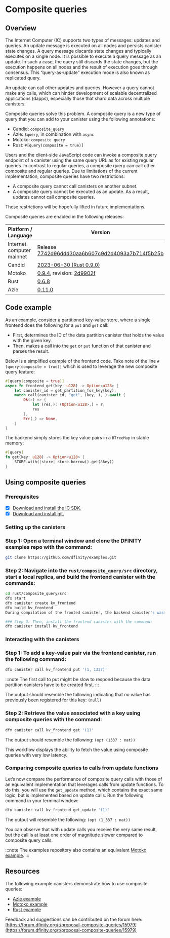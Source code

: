 # Composite queries
## Overview
The Internet Computer (IC) supports two types of messages: updates and queries. An update message is executed on all nodes and persists canister state changes. A query message discards state changes and typically executes on a single node. It is possible to execute a query message as an update. In such a case, the query still discards the state changes, but the execution happens on all nodes and the result of execution goes through consensus. This “query-as-update” execution mode is also known as replicated query.

An update can call other updates and queries. However a query cannot make any calls, which can hinder development of scalable decentralized applications (dapps), especially those that shard data across multiple canisters.

Composite queries solve this problem. A composite query is a new type of query that you can add to your canister using the following annotations:

 * Candid: `composite_query`
 * Azle: `$query`; in combination with `async`
 * Motoko: `composite query`
 * Rust: `#[query(composite = true)]`

Users and the client-side JavaScript code can invoke a composite query endpoint of a canister using the same query URL as for existing regular queries. In contrast to regular queries, a composite query can call other composite and regular queries. Due to limitations of the current implementation, composite queries have two restrictions:

 * A composite query cannot call canisters on another subnet.
 * A composite query cannot be executed as an update. As a result, updates cannot call composite queries.

These restrictions will be hopefully lifted in future implementations.

Composite queries are enabled in the following releases:

| Platform / Language        | Version |
| -------------------------- | ------- |
| Internet computer mainnet  | Release [7742d96ddd30aa6b607c9d2d4093a7b714f5b25b](https://nns.ic0.app/proposal/?u=qoctq-giaaa-aaaaa-aaaea-cai&proposal=123311)     |
| Candid                     | [2023-06-30 (Rust 0.9.0)](https://github.com/dfinity/candid/blob/master/Changelog.md#2023-06-30-rust-090)     |
| Motoko                     | [0.9.4](https://github.com/dfinity/motoko/releases/tag/0.9.4), revision: [2d9902f](https://github.com/dfinity/motoko/commit/2d9902fb75bb04e377c28913c311aa2be373e159)    |
| Rust                       | [0.6.8](https://github.com/dfinity/cdk-rs/blob/219ae179b9c5ef0ebfff20b926a90f6624ebe704/src/ic-cdk/CHANGELOG.md#068---2022-11-28)    |
| Azle                       | [0.11.0](https://github.com/demergent-labs/azle/releases/tag/0.11.0)    |


## Code example
As an example, consider a partitioned key-value store, where a single frontend does the following for a `put` and `get` call:

- First, determines the ID of the data partition canister that holds the value with the given key.
- Then, makes a call into the `get` or `put` function of that canister and parses the result.

Below is a simplified example of the frontend code. Take note of the line `#[query(composite = true)]` which is used to leverage the new composite query feature:

```rust
#[query(composite = true)]
async fn frontend_get(key: u128) -> Option<u128> {
	let canister_id = get_partition_for_key(key);
	match call(canister_id, "get", (key, ), ).await {
    	Ok(r) => {
        	let (res,): (Option<u128>,) = r;
        	res
    	},
    	Err(_) => None,
	}
}
```

The backend simply stores the key value pairs in a `BTreeMap` in stable memory:

```rust
#[query]
fn get(key: u128) -> Option<u128> {
	STORE.with(|store| store.borrow().get(&key))
}
```

## Using composite queries
### Prerequisites
 - [x] [Download and install the IC SDK.](https://internetcomputer.org/docs/current/developer-docs/setup/install/)
 - [x] [Download and install git.](https://git-scm.com/downloads)

### Setting up the canisters
### Step 1: Open a terminal window and clone the DFINITY examples repo with the command:

```bash
git clone https://github.com/dfinity/examples.git
```

### Step 2: Navigate into the `rust/composite_query/src` directory, start a local replica, and build the frontend canister with the commands:

```bash
cd rust/composite_query/src
dfx start
dfx canister create kv_frontend
dfx build kv_frontend
During compilation of the fronted canister, the backend canister's wasm code will be compiled and inlined in the frontend canister's wasm code.

### Step 3: Then, install the frontend canister with the command:
dfx canister install kv_frontend
```

### Interacting with the canisters
### Step 1: To add a key-value pair via the frontend canister, run the following command:

```bash
dfx canister call kv_frontend put '(1, 1337)'
```

:::note
The first call to put might be slow to respond because the data partition canisters have to be created first.
:::

The output should resemble the following indicating that no value has previously been registered for this key:
```(null)```

### Step 2: Retrieve the value associated with a key using composite queries with the command:

```bash
dfx canister call kv_frontend get '(1)'
```

The output should resemble the following:
```(opt (1337 : nat))```

This workflow displays the ability to fetch the value using composite queries with very low latency.

### Comparing composite queries to calls from update functions
Let’s now compare the performance of composite query calls with those of an equivalent implementation that leverages calls from update functions. To do this, you will use the `get_update` method, which contains the exact same logic, but is implemented based on update calls. Run the following command in your terminal window:

```bash
dfx canister call kv_frontend get_update '(1)'
```

The output will resemble the following:
```(opt (1_337 : nat))```

You can observe that with update calls you receive the very same result, but the call is at least one order of magnitude slower compared to composite query calls.

:::note
The examples repository also contains an equivalent [Motoko example](https://github.com/dfinity/examples/tree/master/motoko/composite_query).
:::

## Resources
The following example canisters demonstrate how to use composite queries:

 * [Azle example](https://github.com/demergent-labs/azle/tree/main/examples/composite_queries)
 * [Motoko example](https://github.com/dfinity/examples/tree/master/motoko/composite_query)
 * [Rust example](https://github.com/dfinity/examples/tree/master/rust/composite_query)

Feedback and suggestions can be contributed on the forum here: [https://forum.dfinity.org/t/proposal-composite-queries/15979](https://forum.dfinity.org/t/proposal-composite-queries/15979)
